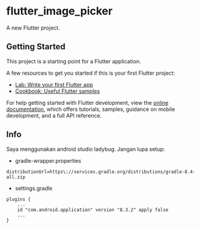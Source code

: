 # flutter_image_picker

A new Flutter project.

## Getting Started

This project is a starting point for a Flutter application.

A few resources to get you started if this is your first Flutter project:

- [Lab: Write your first Flutter app](https://docs.flutter.dev/get-started/codelab)
- [Cookbook: Useful Flutter samples](https://docs.flutter.dev/cookbook)

For help getting started with Flutter development, view the
[online documentation](https://docs.flutter.dev/), which offers tutorials,
samples, guidance on mobile development, and a full API reference.

## Info

Saya menggunakan android studio ladybug. Jangan lupa setup:

- gradle-wrapper.properties

```
distributionUrl=https\://services.gradle.org/distributions/gradle-8.4-all.zip
```

- settings.gradle

```
plugins {
    ...
    id "com.android.application" version "8.3.2" apply false
    ...
}
```
